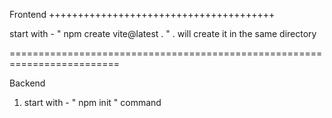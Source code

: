 Frontend +++++++++++++++++++++++++++++++++++++++

start with - " npm create vite@latest .  " . will create it in the same directory 


=========================================================================


Backend 

1. start with -  " npm init "  command 
